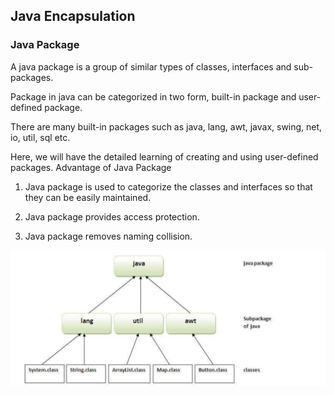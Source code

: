 ## Java Encapsulation

### Java Package

A java package is a group of similar types of classes, interfaces and sub-packages.

Package in java can be categorized in two form, built-in package and user-defined package.

There are many built-in packages such as java, lang, awt, javax, swing, net, io, util, sql etc.

Here, we will have the detailed learning of creating and using user-defined packages.
Advantage of Java Package

1) Java package is used to categorize the classes and interfaces so that they can be easily maintained.

2) Java package provides access protection.

3) Java package removes naming collision.


![Package in java](package.png?raw=true "Package in java")

